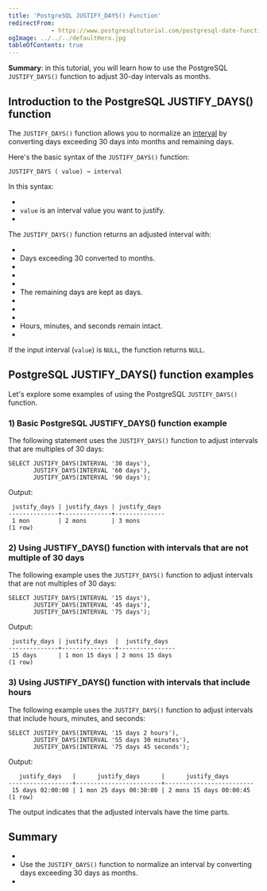 ```yaml
---
title: 'PostgreSQL JUSTIFY_DAYS() Function'
redirectFrom: 
            - https://www.postgresqltutorial.com/postgresql-date-functions/postgresql-justify_days/
ogImage: ../../../defaultHero.jpg
tableOfContents: true
---
```



**Summary**: in this tutorial, you will learn how to use the PostgreSQL `JUSTIFY_DAYS()` function to adjust 30-day intervals as months.





## Introduction to the PostgreSQL JUSTIFY_DAYS() function





The `JUSTIFY_DAYS()` function allows you to normalize an [interval](https://www.postgresqltutorial.com/postgresql-tutorial/postgresql-interval/) by converting days exceeding 30 days into months and remaining days.





Here's the basic syntax of the `JUSTIFY_DAYS()` function:





```
JUSTIFY_DAYS ( value) → interval
```





In this syntax:





- 
- `value` is an interval value you want to justify.
- 





The `JUSTIFY_DAYS()` function returns an adjusted interval with:





- 
- Days exceeding 30 converted to months.
- 
-
- 
- The remaining days are kept as days.
- 
-
- 
- Hours, minutes, and seconds remain intact.
- 





If the input interval (`value`) is `NULL`, the function returns `NULL`.





## PostgreSQL JUSTIFY_DAYS() function examples





Let's explore some examples of using the PostgreSQL `JUSTIFY_DAYS()` function.





### 1) Basic PostgreSQL JUSTIFY_DAYS() function example





The following statement uses the `JUSTIFY_DAYS()` function to adjust intervals that are multiples of 30 days:





```
SELECT JUSTIFY_DAYS(INTERVAL '30 days'),
       JUSTIFY_DAYS(INTERVAL '60 days'),
       JUSTIFY_DAYS(INTERVAL '90 days');
```





Output:





```
 justify_days | justify_days | justify_days
--------------+--------------+--------------
 1 mon        | 2 mons       | 3 mons
(1 row)
```





### 2) Using JUSTIFY_DAYS() function with intervals that are not multiple of 30 days





The following example uses the `JUSTIFY_DAYS()` function to adjust intervals that are not multiples of 30 days:





```
SELECT JUSTIFY_DAYS(INTERVAL '15 days'),
       JUSTIFY_DAYS(INTERVAL '45 days'),
       JUSTIFY_DAYS(INTERVAL '75 days');
```





Output:





```
 justify_days | justify_days  |  justify_days
--------------+---------------+----------------
 15 days      | 1 mon 15 days | 2 mons 15 days
(1 row)
```





### 3) Using JUSTIFY_DAYS() function with intervals that include hours





The following example uses the `JUSTIFY_DAYS()` function to adjust intervals that include hours, minutes, and seconds:





```
SELECT JUSTIFY_DAYS(INTERVAL '15 days 2 hours'),
       JUSTIFY_DAYS(INTERVAL '55 days 30 minutes'),
       JUSTIFY_DAYS(INTERVAL '75 days 45 seconds');
```





Output:





```
   justify_days   |      justify_days      |      justify_days
------------------+------------------------+-------------------------
 15 days 02:00:00 | 1 mon 25 days 00:30:00 | 2 mons 15 days 00:00:45
(1 row)
```





The output indicates that the adjusted intervals have the time parts.





## Summary





- 
- Use the `JUSTIFY_DAYS()` function to normalize an interval by converting days exceeding 30 days as months.
- 


